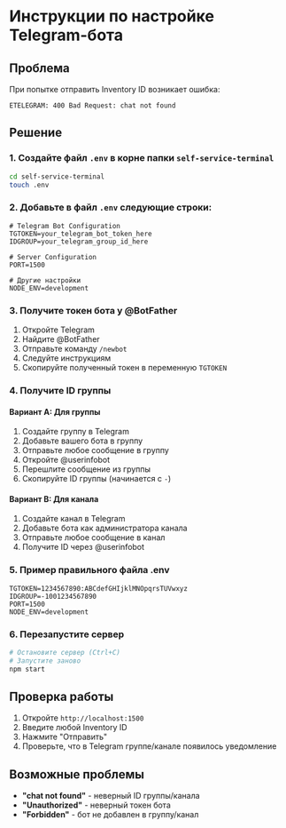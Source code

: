 # Инструкции по настройке Telegram-бота

## Проблема
При попытке отправить Inventory ID возникает ошибка:
```
ETELEGRAM: 400 Bad Request: chat not found
```

## Решение

### 1. Создайте файл `.env` в корне папки `self-service-terminal`

```bash
cd self-service-terminal
touch .env
```

### 2. Добавьте в файл `.env` следующие строки:

```env
# Telegram Bot Configuration
TGTOKEN=your_telegram_bot_token_here
IDGROUP=your_telegram_group_id_here

# Server Configuration
PORT=1500

# Другие настройки
NODE_ENV=development
```

### 3. Получите токен бота у @BotFather

1. Откройте Telegram
2. Найдите @BotFather
3. Отправьте команду `/newbot`
4. Следуйте инструкциям
5. Скопируйте полученный токен в переменную `TGTOKEN`

### 4. Получите ID группы

#### Вариант A: Для группы
1. Создайте группу в Telegram
2. Добавьте вашего бота в группу
3. Отправьте любое сообщение в группу
4. Откройте @userinfobot
5. Перешлите сообщение из группы
6. Скопируйте ID группы (начинается с `-`)

#### Вариант B: Для канала
1. Создайте канал в Telegram
2. Добавьте бота как администратора канала
3. Отправьте любое сообщение в канал
4. Получите ID через @userinfobot

### 5. Пример правильного файла .env

```env
TGTOKEN=1234567890:ABCdefGHIjklMNOpqrsTUVwxyz
IDGROUP=-1001234567890
PORT=1500
NODE_ENV=development
```

### 6. Перезапустите сервер

```bash
# Остановите сервер (Ctrl+C)
# Запустите заново
npm start
```

## Проверка работы

1. Откройте `http://localhost:1500`
2. Введите любой Inventory ID
3. Нажмите "Отправить"
4. Проверьте, что в Telegram группе/канале появилось уведомление

## Возможные проблемы

- **"chat not found"** - неверный ID группы/канала
- **"Unauthorized"** - неверный токен бота
- **"Forbidden"** - бот не добавлен в группу/канал
